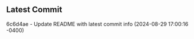 
## Latest Commit
6c6d4ae - Update README with latest commit info (2024-08-29 17:00:16 -0400) <Yunxi-Zhou>
